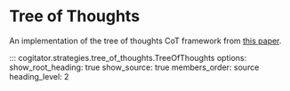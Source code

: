 # Tree of Thoughts

An implementation of the tree of thoughts CoT framework from [this paper](https://arxiv.org/abs/2305.10601).

::: cogitator.strategies.tree_of_thoughts.TreeOfThoughts
    options:
        show_root_heading: true
        show_source: true
        members_order: source
        heading_level: 2
